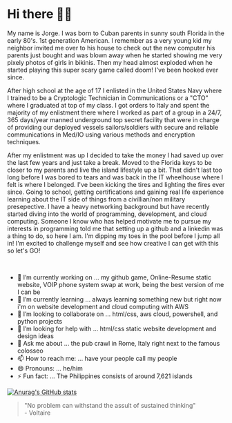 # Hi there 👋🏽
<p>My name is Jorge. I was born to Cuban parents in sunny south Florida in the early 80's. 1st generation American. I remember as a very young kid my neighbor invited me over to his house to check out the new computer his parents just bought and was blown away when he started showing me very pixely photos of girls in bikinis. Then my head almost exploded when he started playing this super scary game called doom! I've been hooked ever since.</p><p> After high school at the age of 17 I enlisted in the United States Navy where I trained to be a Cryptologic Technician in Communications or a "CTO" where I graduated at top of my class. I got orders to Italy and spent the majority of my enlistment there where I worked as part of a group in a 24/7, 365 days/year manned underground top secret facility that were in charge of providing our deployed vessels sailors/soldiers with secure and reliable communications in Med/IO using various methods and encryption techniques.</p><p>After my enlistment was up I decided to take the money I had saved up over the last few years and just take a break. Moved to the Florida keys to be closer to my parents and live the island lifestyle up a bit. That didn't last too long before I was bored to tears and was back in the IT wheelhouse where I felt is where I belonged. I've been kicking the tires and lighting the fires ever since. Going to school, getting certifications and gaining real life experience learning about the IT side of things from a civillian/non military presepective. I have a heavy networking background but have recently started diving into the world of programming, development, and cloud computing. Someone I know who has helped motivate me to pursue my interests in programming told me that setting up a github and a linkedin was a thing to do, so here I am. I'm dipping my toes in the pool before I jump all in! I'm excited to challenge myself and see how creative I can get with this so let's GO!</p><br>  

- 🔭 I’m currently working on ... my github game, Online-Resume static website, VOIP phone system swap at work, being the best version of me I can be
- 🌱 I’m currently learning ... always learning something new but right now i'm on website development and cloud computing with AWS
- 👯 I’m looking to collaborate on ... html/css, aws cloud, powershell, and python projects
- 🤔 I’m looking for help with ... html/css static website development and design ideas
- 💬 Ask me about ... the pub crawl in Rome, Italy right next to the famous colosseo 
- 📫 How to reach me: ... have your people call my people
- 😄 Pronouns: ... he/him
- ⚡ Fun fact: ... The Philippines consists of around 7,621 islands

[![Anurag's GitHub stats](https://github-readme-stats.vercel.app/api?username=Jorge-Gato)](https://github.com/anuraghazra/github-readme-stats)
<blockquote cite"https://philosiblog.com/2011/12/02/no-problem-can-withstand-the-assault-of-sustained-thinking/">"No problem can withstand the assult of sustained thinking"<br>
- Voltaire</blockquote> 
